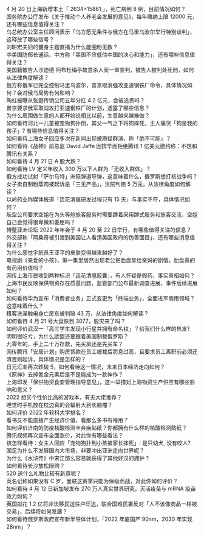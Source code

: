 4 月 20 日上海新增本土「 2634+15861 」，死亡病例 8 例，目前情况如何？  
国务院办公厅发布《关于推动个人养老金发展的意见》，每年缴纳上限 12000 元，还有哪些信息值得关注？  
乌总统办公室主任顾问表示「乌方愿无条件与俄方在马里乌波尔举行特别谈判」，这释放了哪些信号？  
刘畊宏夫妇的健身主题直播为什么能圈粉无数？  
中美国防部长通话，中方称「美国不应低估中国的决心和能力」，还有哪些信息值得关注？  
美国籍被告人沙迪德·阿布杜梅亭故意杀人案一审宣判，被告人被判处死刑，如何从法律角度解读？  
俄方称俄军已完全控制马里乌波尔，普京取消强攻亚速钢铁厂命令，具体情况如何？会对俄乌局势有何影响？  
陶虹被曝从张庭传销公司五年分红 4.2 亿元，会被追责吗？  
普京要求俄军取消攻打亚速钢铁厂的计划，透露了哪些信息？  
为什么周围做生意的人都开始说相比以前，生意越来越难做？  
如何看待河北一儿童被宠物狗扑倒，其父一气之下将狗摔死，主人痛哭「狗是我的孩子」? 有哪些信息值得关注？  
如何看待上海女子回应多次在新闻出现被质疑群演，称「绝不可能」？  
如何看待《战神》前总监 David Jaffe 因排华而拒绝腾讯 1 亿美元邀约称：不想和腾讯有关系？  
如何看待 4 月 21 日 A 股大跌？  
如何看待 LV 定义年收入 300 万以下人群为「无收入群体」？  
俄方成功试射「萨尔马特」洲际弹道导弹，这意味着什么，俄罗斯想打核战争吗？  
女子卖自制粉蒸肉被起诉是「三无产品」，法院判赔 5 万元，从法律角度如何解读？  
以岭药业称媒体报道「连花清瘟研发过程只有 15 天」与事实不符，具体情况如何？  
航空公司要求空姐在为头等舱旅客服务时需要蹲着采用蹲式服务和旅客交流，空姐自己会觉得很卑微和委屈吗？  
博鳌亚洲论坛 2022 年年会于 4 月 20 至 22 日举行，有哪些值得关注的信息？  
外交部称「阿桑奇被引渡到美国让人看清美国政府的伪善面目」，还有哪些消息值得关注？  
为什么感觉宇航员王亚平的皮肤变得越来越好了？  
电视剧《亲爱的小孩》，第一集里居然出现老公把胎盘拿给亲妈的剧情，胎盘真的有药用价值吗？  
网传上海市民收到两种标识「连花清瘟胶囊」，有人怀疑是假药，事实真相如何？  
上海市民反映保供物资存在质量问题，监管部门公布最新调查进展，事件后续进展如何？  
如何看待华为宣布「消费者业务」正式变更为「终端业务」，全面进军商用领域？这意味着什么？  
租客洗澡触电身亡房东被判赔 43 万，从法律角度如何解读？  
如何看待 4 月 21 号大盘跌到 3077，股灾来了吗？  
如何评价武汉一「高三学生发现小行星并拥有命名权」？给我们什么样的启发?  
明明很吃亏，为什么欧盟还要跟着美国制裁俄罗斯？  
九零年的，手上二十万存款，先买房还是先买车？  
网传腾讯「安居计划」购房贷款在员工被裁后罚息过高，且要求员工离职前必须还清否则起诉，具体情况是怎样的？  
日元汇率再次跌破 5，如何看待这一情况，未来日本经济走向如何？  
《原神》去掉氪金元素后是不是能成为一款神作？  
上海印发「保供物资食安管理指导意见」，这一举措对上海物资生产供应有哪些影响和意义？  
2022 想买个性价比高的游戏本，有无大佬推荐？  
睡觉时手机放在枕边真的会辐射大到长脑瘤？  
如何评价 2022 年软科大学排名？  
看书又不能直接产生经济价值，看那么多书有啥用？  
如何评价济南的防疫核酸检测辛弃疾贴纸？你都拥有什么样的核酸检测贴纸？  
腾讯视频再次宣布全面涨价，对此你有哪些看法？  
该怎样看待：女主人回应「宠物狗扑到小孩被家长摔死」: 是只幼犬, 没有咬人?  
国足为什么不发展国内大市场，非要冲出亚洲走向世界呢？  
为什么《水浒传》中宋江那么容易就获得了其他好汉的拥护？  
如何看待长沙放松限购？  
520 送什么礼物比较有新意呢？  
英名记称如果没有 C 罗，曼联这赛季只能为保级而战，对此你如何评价？  
如何看待 4 月 12 日新加坡发布 270 万人真实世界研究，灭活疫苗与 mRNA 疫苗效力如何？  
英国拟花 1.2 亿将非法移民送往卢旺达，联合国难民署反对「人不该像商品一样被交易」，后续将如何发展？  
如何看待俄罗斯政府宣布新半导体计划，「2022 年底国产 90nm，2030 年实现 28nm」？  
